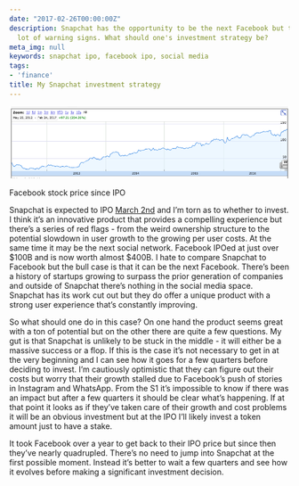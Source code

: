 ```yaml
---
date: "2017-02-26T00:00:00Z"
description: Snapchat has the opportunity to be the next Facebook but there are a
  lot of warning signs. What should one's investment strategy be?
meta_img: null
keywords: snapchat ipo, facebook ipo, social media
tags:
- 'finance'
title: My Snapchat investment strategy
---
```



<div class="thumbnail">
  <img src="/image/fb-stock-chart.png" alt="Facebook stock chart" data-width="897" data-height="230" data-layout="responsive" />
  <p class="caption">Facebook stock price since IPO</p>
</div>

Snapchat is expected to IPO [March 2nd](http://fortune.com/2017/02/17/snapchat-ipo-what-time-when-stock/) and I’m torn as to whether to invest. I think it’s an innovative product that provides a compelling experience but there’s a series of red flags - from the weird ownership structure to the potential slowdown in user growth to the growing per user costs. At the same time it may be the next social network. Facebook IPOed at just over $100B and is now worth almost $400B. I hate to compare Snapchat to Facebook but the bull case is that it can be the next Facebook. There’s been a history of startups growing to surpass the prior generation of companies and outside of Snapchat there’s nothing in the social media space. Snapchat has its work cut out but they do offer a unique product with a strong user experience that’s constantly improving.

So what should one do in this case? On one hand the product seems great with a ton of potential but on the other there are quite a few questions. My gut is that Snapchat is unlikely to be stuck in the middle - it will either be a massive success or a flop. If this is the case it’s not necessary to get in at the very beginning and I can see how it goes for a few quarters before deciding to invest. I’m cautiously optimistic that they can figure out their costs but worry that their growth stalled due to Facebook’s push of stories in Instagram and WhatsApp. From the S1 it’s impossible to know if there was an impact but after a few quarters it should be clear what’s happening. If at that point it looks as if they’ve taken care of their growth and cost problems it will be an obvious investment but at the IPO I’ll likely invest a token amount just to have a stake.

It took Facebook over a year to get back to their IPO price but since then they’ve nearly quadrupled. There’s no need to jump into Snapchat at the first possible moment. Instead it’s better to wait a few quarters and see how it evolves before making a significant investment decision.
